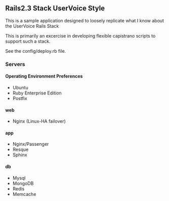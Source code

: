 ## Rails2.3 Stack UserVoice Style
This is a sample application designed to loosely replicate what I know about the UserVoice Rails Stack

This is primarily an excercise in developing flexible capistrano scripts to support such a stack.

See the config/deploy.rb file.

### Servers
#### Operating Environment Preferences
* Ubuntu
* Ruby Enterprise Edition
* Postfix

#### web
* Nginx (Linux-HA failover)

#### app
* Nginx/Passenger
* Resque
* Sphinx

#### db
* Mysql
* MongoDB
* Redis
* Memcache

